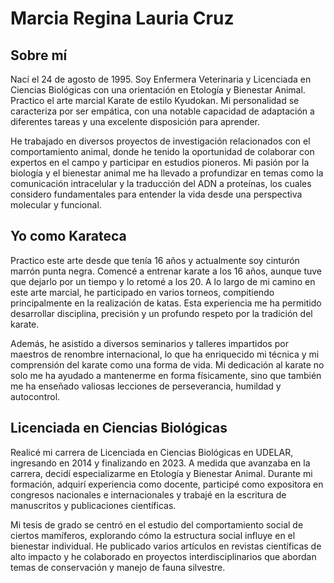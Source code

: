 # Marcia Regina Lauria Cruz

## Sobre mí

Nací el 24 de agosto de 1995. Soy Enfermera Veterinaria y Licenciada en Ciencias Biológicas con una orientación en Etología y Bienestar Animal. Practico el arte marcial Karate de estilo Kyudokan. Mi personalidad se caracteriza por ser empática, con una notable capacidad de adaptación a diferentes tareas y una excelente disposición para aprender.

He trabajado en diversos proyectos de investigación relacionados con el comportamiento animal, donde he tenido la oportunidad de colaborar con expertos en el campo y participar en estudios pioneros. Mi pasión por la biología y el bienestar animal me ha llevado a profundizar en temas como la comunicación intracelular y la traducción del ADN a proteínas, los cuales considero fundamentales para entender la vida desde una perspectiva molecular y funcional.

## Yo como Karateca

Practico este arte desde que tenía 16 años y actualmente soy cinturón marrón punta negra. Comencé a entrenar karate a los 16 años, aunque tuve que dejarlo por un tiempo y lo retomé a los 20. A lo largo de mi camino en este arte marcial, he participado en varios torneos, compitiendo principalmente en la realización de katas. Esta experiencia me ha permitido desarrollar disciplina, precisión y un profundo respeto por la tradición del karate.

Además, he asistido a diversos seminarios y talleres impartidos por maestros de renombre internacional, lo que ha enriquecido mi técnica y mi comprensión del karate como una forma de vida. Mi dedicación al karate no solo me ha ayudado a mantenerme en forma físicamente, sino que también me ha enseñado valiosas lecciones de perseverancia, humildad y autocontrol.

## Licenciada en Ciencias Biológicas

Realicé mi carrera de Licenciada en Ciencias Biológicas en UDELAR, ingresando en 2014 y finalizando en 2023. A medida que avanzaba en la carrera, decidí especializarme en Etología y Bienestar Animal. Durante mi formación, adquirí experiencia como docente, participé como expositora en congresos nacionales e internacionales y trabajé en la escritura de manuscritos y publicaciones científicas.

Mi tesis de grado se centró en el estudio del comportamiento social de ciertos mamíferos, explorando cómo la estructura social influye en el bienestar individual. He publicado varios artículos en revistas científicas de alto impacto y he colaborado en proyectos interdisciplinarios que abordan temas de conservación y manejo de fauna silvestre.

